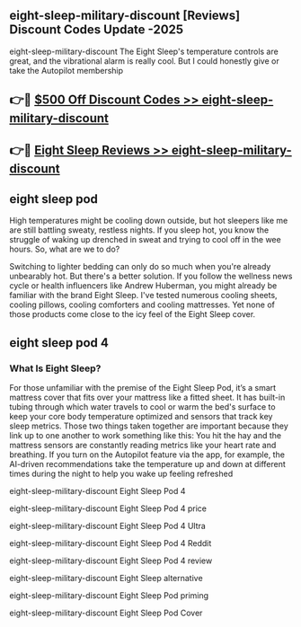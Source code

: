 ## eight-sleep-military-discount [Reviews​] Discount Codes Update -2025

eight-sleep-military-discount The Eight Sleep's temperature controls are great, and the vibrational alarm is really cool. But I could honestly give or take the Autopilot membership

## 👉🔴 [$500 Off Discount Codes >> eight-sleep-military-discount](http://download.freeplayer.one?title=eight-sleep-military-discount&ref=18-ES)

## 👉🔴 [Eight Sleep Reviews >> eight-sleep-military-discount](http://download.freeplayer.one?title=eight-sleep-military-discount&ref=18-ES)

## eight sleep pod

High temperatures might be cooling down outside, but hot sleepers like me are still battling sweaty, restless nights. If you sleep hot, you know the struggle of waking up drenched in sweat and trying to cool off in the wee hours. So, what are we to do?

Switching to lighter bedding can only do so much when you're already unbearably hot. But there's a better solution. If you follow the wellness news cycle or health influencers like Andrew Huberman, you might already be familiar with the brand Eight Sleep. I've tested numerous cooling sheets, cooling pillows, cooling comforters and cooling mattresses. Yet none of those products come close to the icy feel of the Eight Sleep cover.

## eight sleep pod 4

### What Is Eight Sleep?

For those unfamiliar with the premise of the Eight Sleep Pod, it’s a smart mattress cover that fits over your mattress like a fitted sheet. It has built-in tubing through which water travels to cool or warm the bed's surface to keep your core body temperature optimized and sensors that track key sleep metrics. Those two things taken together are important because they link up to one another to work something like this: You hit the hay and the mattress sensors are constantly reading metrics like your heart rate and breathing. If you turn on the Autopilot feature via the app, for example, the AI-driven recommendations take the temperature up and down at different times during the night to help you wake up feeling refreshed

eight-sleep-military-discount Eight Sleep Pod 4

eight-sleep-military-discount Eight Sleep Pod 4 price

eight-sleep-military-discount Eight Sleep Pod 4 Ultra

eight-sleep-military-discount Eight Sleep Pod 4 Reddit

eight-sleep-military-discount Eight Sleep Pod 4 review

eight-sleep-military-discount Eight Sleep alternative

eight-sleep-military-discount Eight Sleep Pod priming

eight-sleep-military-discount Eight Sleep Pod Cover
